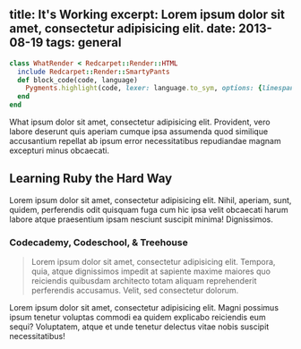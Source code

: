 title: It's Working
excerpt: Lorem ipsum dolor sit amet, consectetur adipisicing elit.
date: 2013-08-19
tags: general
---

```ruby
class WhatRender < Redcarpet::Render::HTML
  include Redcarpet::Render::SmartyPants
  def block_code(code, language)
    Pygments.highlight(code, lexer: language.to_sym, options: {linespans: 'line'})
  end
end
```

What ipsum dolor sit amet, consectetur adipisicing elit. Provident, vero labore deserunt quis aperiam cumque ipsa assumenda quod similique accusantium repellat ab ipsum error necessitatibus repudiandae magnam excepturi minus obcaecati.

## Learning Ruby the Hard Way

Lorem ipsum dolor sit amet, consectetur adipisicing elit. Nihil, aperiam, sunt, quidem, perferendis odit quisquam fuga cum hic ipsa velit obcaecati harum labore atque praesentium ipsam nesciunt suscipit minima! Dignissimos.

### Codecademy, Codeschool, & Treehouse

>Lorem ipsum dolor sit amet, consectetur adipisicing elit. Tempora, quia, atque dignissimos impedit at sapiente maxime maiores quo reiciendis quibusdam architecto totam aliquam reprehenderit perferendis accusamus. Velit, sed consectetur dolorum.

Lorem ipsum dolor sit amet, consectetur adipisicing elit. Magni possimus ipsum tenetur voluptas commodi ea quidem explicabo reiciendis eum sequi? Voluptatem, atque et unde tenetur delectus vitae nobis suscipit necessitatibus!
